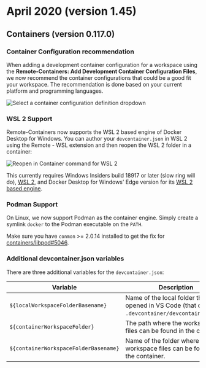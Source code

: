 # April 2020 (version 1.45)

## Containers (version 0.117.0)

### Container Configuration recommendation

When adding a development container configuration for a workspace using the **Remote-Containers: Add Development Container Configuration Files**, we now recommend the container configurations that could be a good fit your workspace. The recommendation is done based on your current platform and programming languages.

![Select a container configuration definition dropdown](images/1_45/add-configuration.png)

### WSL 2 Support

Remote-Containers now supports the WSL 2 based engine of Docker Desktop for Windows. You can author your `devcontainer.json` in WSL 2 using the Remote - WSL extension and then reopen the WSL 2 folder in a container:

![Reopen in Container command for WSL 2](images/1_45/containers-wsl2-support.png)

This currently requires Windows Insiders build 18917 or later (slow ring will do), [WSL 2](https://docs.microsoft.com/windows/wsl/wsl2-install), and Docker Desktop for Windows' Edge version for its [WSL 2 based engine](https://docs.docker.com/docker-for-windows/wsl-tech-preview/).

### Podman Support

On Linux, we now support Podman as the container engine. Simply create a symlink `docker` to the Podman executable on the `PATH`.

Make sure you have `conmon` >= 2.0.14 installed to get the fix for [containers/libpod#5046](https://github.com/containers/libpod/issues/5046).

### Additional devcontainer.json variables

There are three additional variables for the `devcontainer.json`:

| Variable | Description |
|----------|----------------------|
| `${localWorkspaceFolderBasename}` | Name of the local folder that was opened in VS Code (that contains `.devcontainer/devcontainer.json`). |
| `${containerWorkspaceFolder}` | The path where the workspaces files can be found in the container. |
| `${containerWorkspaceFolderBasename}` | Name of the folder where the workspace files can be found in the container. |

